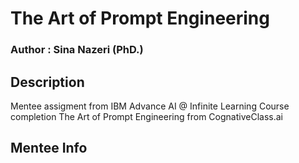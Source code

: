 # The Art of Prompt Engineering

### Author : Sina Nazeri (PhD.)

## Description
Mentee assigment from IBM Advance AI @ Infinite Learning Course completion The Art of Prompt Engineering from CognativeClass.ai

## Mentee Info
